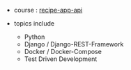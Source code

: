 - course : [recipe-app-api](https://github.com/LondonAppDeveloper/recipe-app-api)

- topics include 
  - Python
  - Django / Django-REST-Framework
  - Docker / Docker-Compose
  - Test Driven Development
 

